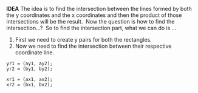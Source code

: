 **IDEA**
The idea is to find the intersection between the lines formed by both the y coordinates and the x coordinates and then the product of those intersections will be the result.
​
Now the question is how to find the intersection...?
​
So to find the intersection part, what we can do is ...
​
1. First we need to create y pairs for both the rectangles.
2. Now we need to find the intersection between their respective coordinate line.
​
```
yr1 = (ay1, ay2);
yr2 = (by1, by2);
​
xr1 = (ax1, ax2);
xr2 = (bx1, bx2);
```
​
​